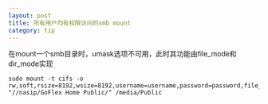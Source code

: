 ```yaml
---
layout: post
title: 所有用户均有权限访问的smb mount
category: tip
---
```


在mount一个smb目录时，umask选项不可用，此时其功能由file_mode和dir_mode实现

    sudo mount -t cifs -o rw,soft,rsize=8192,wsize=8192,username=username,password=password,file_mode=0777,dir_mode=0777 "//nasip/GoFlex Home Public/" /media/Public